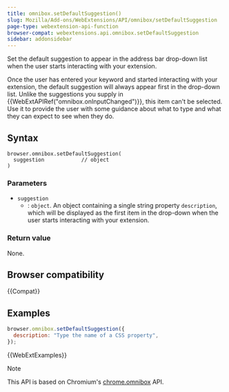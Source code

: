 ```yaml
---
title: omnibox.setDefaultSuggestion()
slug: Mozilla/Add-ons/WebExtensions/API/omnibox/setDefaultSuggestion
page-type: webextension-api-function
browser-compat: webextensions.api.omnibox.setDefaultSuggestion
sidebar: addonsidebar
---
```


Set the default suggestion to appear in the address bar drop-down list when the user starts interacting with your extension.

Once the user has entered your keyword and started interacting with your extension, the default suggestion will always appear first in the drop-down list. Unlike the suggestions you supply in {{WebExtAPIRef("omnibox.onInputChanged")}}, this item can't be selected. Use it to provide the user with some guidance about what to type and what they can expect to see when they do.

## Syntax

```js-nolint
browser.omnibox.setDefaultSuggestion(
  suggestion            // object
)
```

### Parameters

- `suggestion`
  - : `object`. An object containing a single string property `description`, which will be displayed as the first item in the drop-down when the user starts interacting with your extension.

### Return value

None.

## Browser compatibility

{{Compat}}

## Examples

```js
browser.omnibox.setDefaultSuggestion({
  description: "Type the name of a CSS property",
});
```

{{WebExtExamples}}

> [!NOTE]
> This API is based on Chromium's [chrome.omnibox](https://developer.chrome.com/docs/extensions/reference/api/omnibox) API.
